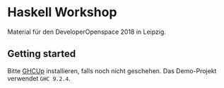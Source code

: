 # Haskell Workshop

Material für den DeveloperOpenspace 2018 in Leipzig.

## Getting started

Bitte [GHCUp](https://www.haskell.org/ghcup/) installieren, falls noch nicht geschehen.
Das Demo-Projekt verwendet `GHC 9.2.4`.

